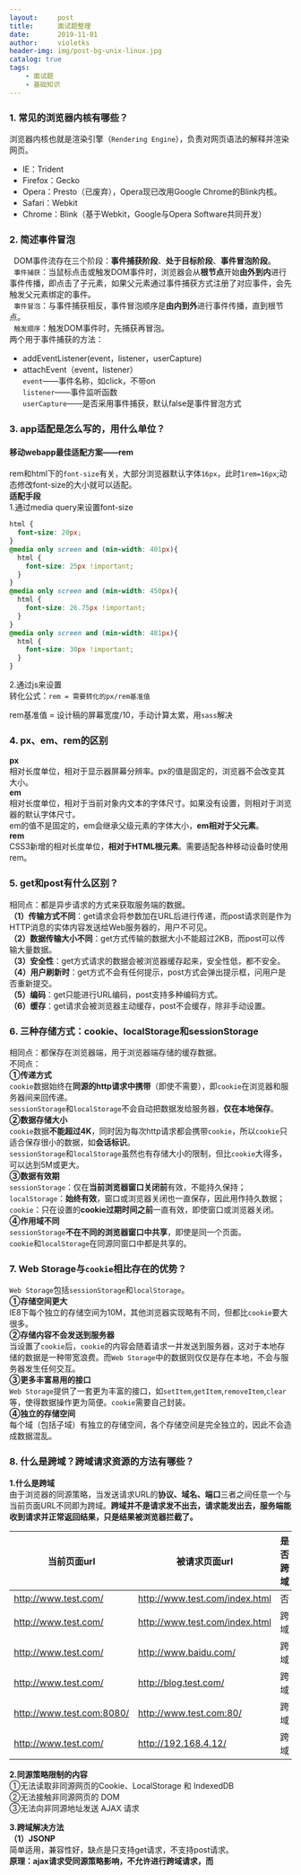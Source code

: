 ```yaml
---
layout:     post
title:      面试题整理
date:       2019-11-01
author:     violetks
header-img: img/post-bg-unix-linux.jpg
catalog: true
tags:
    - 面试题
    - 基础知识
---
```


### 1. 常见的浏览器内核有哪些？
浏览器内核也就是渲染引擎（`Rendering Engine`），负责对网页语法的解释并渲染网页。<br>
- IE：Trident<br>
- Firefox：Gecko<br>
- Opera：Presto（已废弃），Opera现已改用Google Chrome的Blink内核。<br>
- Safari：Webkit<br>
- Chrome：Blink（基于Webkit，Google与Opera Software共同开发）

### 2. 简述事件冒泡
&nbsp;&nbsp;DOM事件流存在三个阶段：**事件捕获阶段**、**处于目标阶段**、**事件冒泡阶段**。<br>
&nbsp;&nbsp;`事件捕获`：当鼠标点击或触发DOM事件时，浏览器会从**根节点**开始**由外到内**进行事件传播，即点击了子元素，如果父元素通过事件捕获方式注册了对应事件，会先触发父元素绑定的事件。<br>
&nbsp;&nbsp;`事件冒泡`：与事件捕获相反，事件冒泡顺序是**由内到外**进行事件传播，直到根节点。<br>
&nbsp;&nbsp;`触发顺序`：触发DOM事件时，先捕获再冒泡。<br>
两个用于事件捕获的方法：<br>
- addEventListener(event，listener，userCapture)<br>
- attachEvent（event，listener）<br>
`event`——事件名称，如click，不带on<br>
`listener`——事件监听函数<br>
`userCapture`——是否采用事件捕获，默认false是事件冒泡方式<br>

### 3. app适配是怎么写的，用什么单位？

#### 移动webapp最佳适配方案——rem
rem和html下的`font-size`有关，大部分浏览器默认字体`16px`，此时`1rem=16px`;动态修改font-size的大小就可以适配。<br>
**适配手段**<br>
1.通过media query来设置font-size<br>
```css
html {
  font-size: 20px;
}
@media only screen and (min-width: 401px){
  html {
    font-size: 25px !important;
  }
}
@media only screen and (min-width: 450px){
  html {
    font-size: 26.75px !important;
  }
}
@media only screen and (min-width: 481px){
  html {
    font-size: 30px !important;
  }
}
```
2.通过js来设置<br>
转化公式：`rem = 需要转化的px/rem基准值`<br>

rem基准值 = 设计稿的屏幕宽度/10，手动计算太累，用`sass`解决<br>

### 4. px、em、rem的区别
**px**<br>
相对长度单位，相对于显示器屏幕分辨率。px的值是固定的，浏览器不会改变其大小。<br>
**em**<br>
相对长度单位，相对于当前对象内文本的字体尺寸。如果没有设置，则相对于浏览器的默认字体尺寸。<br>
em的值不是固定的，em会继承父级元素的字体大小，**em相对于父元素**。<br>
**rem**<br>
CSS3新增的相对长度单位，**相对于HTML根元素**。需要适配各种移动设备时使用rem。<br>

### 5. get和post有什么区别？
相同点：都是异步请求的方式来获取服务端的数据。<br>
**（1）传输方式不同**：get请求会将参数加在URL后进行传递，而post请求则是作为HTTP消息的实体内容发送给Web服务器的，用户不可见。<br>
**（2）数据传输大小不同**：get方式传输的数据大小不能超过2KB，而post可以传输大量数据。<br>
**（3）安全性**：get方式请求的数据会被浏览器缓存起来，安全性低，都不安全。<br>
**（4）用户刷新时**：get方式不会有任何提示，post方式会弹出提示框，问用户是否重新提交。<br>
**（5）编码**：get只能进行URL编码，post支持多种编码方式。<br>
**（6）缓存**：get请求会被浏览器主动缓存，post不会缓存，除非手动设置。<br>

### 6. 三种存储方式：cookie、localStorage和sessionStorage
相同点：都保存在浏览器端，用于浏览器端存储的缓存数据。<br>
不同点：<br>
**①传递方式**<br>
`cookie`数据始终在**同源的http请求中携带**（即使不需要），即`cookie`在浏览器和服务器间来回传递。<br>
`sessionStorage`和`localStorage`不会自动把数据发给服务器，**仅在本地保存**。<br>
**②数据存储大小**<br>
`cookie`数据**不能超过4K**，同时因为每次http请求都会携带`cookie`，所以`cookie`只适合保存很小的数据，如**会话标识**。<br>
`sessionStorage`和`localStorage`虽然也有存储大小的限制，但比`cookie`大得多，可以达到5M或更大。<br>
**③数据有效期**<br>
`sessionStorage`：仅在**当前浏览器窗口关闭前**有效，不能持久保持；<br>
`localStorage`：**始终有效**，窗口或浏览器关闭也一直保存，因此用作持久数据；<br>
`cookie`：只在设置的**cookie过期时间之前**一直有效，即使窗口或浏览器关闭。<br>
**④作用域不同**<br>
`sessionStorage`**不在不同的浏览器窗口中共享**，即使是同一个页面。<br>
`cookie`和`localStorage`在同源同窗口中都是共享的。<br>

### 7. Web Storage与`cookie`相比存在的优势？
`Web Storage`包括`sessionStorage`和`localStorage`。<br>
**①存储空间更大**<br>
IE8下每个独立的存储空间为10M，其他浏览器实现略有不同，但都比`cookie`要大很多。<br>
**②存储内容不会发送到服务器**<br>
当设置了`cookie`后，`cookie`的内容会随着请求一并发送到服务器，这对于本地存储的数据是一种带宽浪费。而`Web Storage`中的数据则仅仅是存在本地，不会与服务器发生任何交互。<br>
**③更多丰富易用的接口**<br>
`Web Storage`提供了一套更为丰富的接口，如`setItem`,`getItem`,`removeItem`,`clear`等，使得数据操作更为简便。`cookie`需要自己封装。<br>
**④独立的存储空间**<br>
每个域（包括子域）有独立的存储空间，各个存储空间是完全独立的，因此不会造成数据混乱。<br>

### 8. 什么是跨域？跨域请求资源的方法有哪些？
**1.什么是跨域**<br>
由于浏览器的同源策略，当发送请求URL的**协议、域名、端口**三者之间任意一个与当前页面URL不同即为跨域。**跨域并不是请求发不出去，请求能发出去，服务端能收到请求并正常返回结果，只是结果被浏览器拦截了。**<br>

当前页面url | 被请求页面url | 是否跨域 | 原因
---|---|---|---
http://www.test.com/ | http://www.test.com/index.html | 否 | 同源
http://www.test.com/ | http://www.test.com/index.html | 跨域 | 协议不同（http&https）
http://www.test.com/ | http://www.baidu.com/ | 跨域 | 主域名不同
http://www.test.com/ | http://blog.test.com/ | 跨域 | 子域名不同
http://www.test.com:8080/ | http://www.test.com:80/ | 跨域 | 端口号不同
http://www.test.com/ | http://192.168.4.12/ | 跨域 | 域名和域名对应ip

**2.同源策略限制的内容**<br>
①无法读取非同源网页的Cookie、LocalStorage 和 IndexedDB<br>
②无法接触非同源网页的 DOM<br>
③无法向非同源地址发送 AJAX 请求<br>

**3.跨域解决方法**<br>
**（1）JSONP**<br>
简单适用，兼容性好，缺点是只支持get请求，不支持post请求。<br>
**原理：**ajax请求受同源策略影响，不允许进行跨域请求，而**<script>标签src属性**中的链接却可以访问跨域的js脚本，网页通过添加一个<script>元素，向服务器请求JSON数据，服务器收到请求后，将数据放在一个指定名字的回调函数的参数位置传回来。<br>
```html
// index.html
function jsonp({ url, params, callback }) {
  return new Promise((resolve, reject) => {
    let script = document.createElement('script')
    window[callback] = function(data) {
      resolve(data)
      document.body.removeChild(script)
    }
    params = { ...params, callback } // wd=b&callback=show
    let arrs = []
    for (let key in params) {
      arrs.push(`${key}=${params[key]}`)
    }
    //创建一个<script>标签，把那个跨域的API数据接口地址，赋值给script的src,还要在这个地址中向服务器传递该函数名（可以通过问号传参:?callback=show）
    script.src = `${url}?${arrs.join('&')}`
    document.body.appendChild(script)
  })
}

jsonp({
  url: 'http://localhost:3000/say',
  params: { wd: 'Iloveyou' },
  callback: 'show'
}).then(data => {
  console.log(data)
})
//上面这段代码相当于向http://localhost:3000/say?wd=Iloveyou&callback=show这个地址请求数据，然后后台返回show('我不爱你')，最后会运行show()这个函数，打印出'我不爱你'
```
**（2）后端在服务器上设置CORS，Nginx反向代理、node.js中间件代理跨域、后端在头部信息设置安全域名**<br>
4.相关文章：[什么是跨域？跨域解决方法](https://blog.csdn.net/qq_38128179/article/details/84956552)

### 9. 如何创建一个Ajax？
1.创建XMLHttpRequest对象

2.创建一个新的HTTP请求,并指定该HTTP请求的方法、URL及验证信息

3.设置响应HTTP请求状态变化的函数

4.发送HTTP请求

5.获取异步调用返回的数据

6.使用JavaScript和DOM实现局部刷新